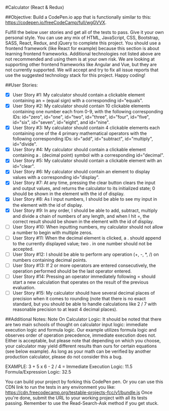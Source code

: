 #Calculator (React & Redux)

##Objective: 
Build a CodePen.io app that is functionally similar to this: https://codepen.io/freeCodeCamp/full/wgGVVX.

Fulfill the below user stories and get all of the tests to pass. Give it your own personal style.
You can use any mix of HTML, JavaScript, CSS, Bootstrap, SASS, React, Redux, and jQuery to complete this project. You should use a frontend framework (like React for example) because this section is about learning frontend frameworks. Additional technologies not listed above are not recommended and using them is at your own risk. We are looking at supporting other frontend frameworks like Angular and Vue, but they are not currently supported. We will accept and try to fix all issue reports that use the suggested technology stack for this project. Happy coding!

##User Stories:
- [x] User Story #1: My calculator should contain a clickable element containing an = (equal sign) with a corresponding id="equals".
- [x] User Story #2: My calculator should contain 10 clickable elements containing one number each from 0-9, with the following corresponding IDs: id="zero", id="one", id="two", id="three", id="four", id="five", id="six", id="seven", id="eight", and id="nine".
- [x] User Story #3: My calculator should contain 4 clickable elements each containing one of the 4 primary mathematical operators with the following corresponding IDs: id="add", id="subtract", id="multiply", id="divide".
- [x] User Story #4: My calculator should contain a clickable element containing a . (decimal point) symbol with a corresponding id="decimal".
- [x] User Story #5: My calculator should contain a clickable element with an id="clear".
- [x] User Story #6: My calculator should contain an element to display values with a corresponding id="display".
- [x] User Story #7: At any time, pressing the clear button clears the input and output values, and returns the calculator to its initialized state; 0 should be shown in the element with the id of display.
- [x] User Story #8: As I input numbers, I should be able to see my input in the element with the id of display.
- [x] User Story #9: In any order, I should be able to add, subtract, multiply and divide a chain of numbers of any length, and when I hit =, the correct result should be shown in the element with the id of display.
- [ ] User Story #10: When inputting numbers, my calculator should not allow a number to begin with multiple zeros.
- [ ] User Story #11: When the decimal element is clicked, a . should append to the currently displayed value; two . in one number should not be accepted.
- [ ] User Story #12: I should be able to perform any operation (+, -, *, /) on numbers containing decimal points.
- [ ] User Story #13: If 2 or more operators are entered consecutively, the operation performed should be the last operator entered.
- [ ] User Story #14: Pressing an operator immediately following = should start a new calculation that operates on the result of the previous evaluation.
- [ ] User Story #15: My calculator should have several decimal places of precision when it comes to rounding (note that there is no exact standard, but you should be able to handle calculations like 2 / 7 with reasonable precision to at least 4 decimal places).

##Additional Notes:
Note On Calculator Logic: It should be noted that there are two main schools of thought on calculator input logic: immediate execution logic and formula logic. Our example utilizes formula logic and observes order of operation precedence, immediate execution does not. Either is acceptable, but please note that depending on which you choose, your calculator may yield different results than ours for certain equations (see below example). As long as your math can be verified by another production calculator, please do not consider this a bug.

EXAMPLE: 3 + 5 x 6 - 2 / 4 =
Immediate Execution Logic: 11.5
Formula/Expression Logic: 32.5

You can build your project by forking this CodePen pen. Or you can use this CDN link to run the tests in any environment you like: https://cdn.freecodecamp.org/testable-projects-fcc/v1/bundle.js
Once you're done, submit the URL to your working project with all its tests passing.
Remember to use the Read-Search-Ask method if you get stuck.
